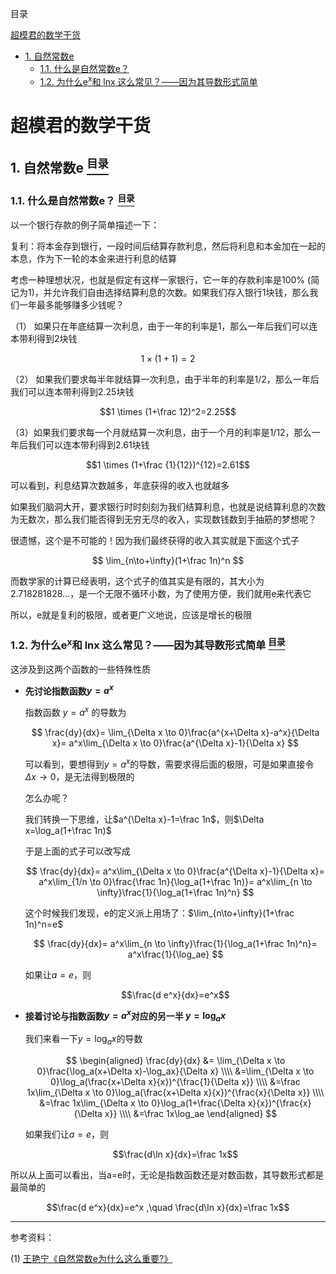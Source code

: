 <a name="content">目录</a>

[超模君的数学干货](#title)
- [1. 自然常数e](#natural-constant-e)
    - [1.1. 什么是自然常数e？](#what-is-e)
    - [1.2. 为什么e<sup>x</sup>和 lnx 这么常见？——因为其导数形式简单](#why-ex-and-lnx-is-common)




<h1 name="title">超模君的数学干货</h1>

<a name="natural-constant-e"><h2>1. 自然常数e [<sup>目录</sup>](#content)</h2></a>

<a name="natural-constant-e"><h3>1.1. 什么是自然常数e？ [<sup>目录</sup>](#content)</h3></a>

以一个银行存款的例子简单描述一下：

复利：将本金存到银行，一段时间后结算存款利息，然后将利息和本金加在一起的本息，作为下一轮的本金来进行利息的结算

考虑一种理想状况，也就是假定有这样一家银行，它一年的存款利率是100% (简记为1)，并允许我们自由选择结算利息的次数。如果我们存入银行1块钱，那么我们一年最多能够赚多少钱呢？

（1） 如果只在年底结算一次利息，由于一年的利率是1，那么一年后我们可以连本带利得到2块钱

$$1 \times (1 + 1) =  2 $$

（2） 如果我们要求每半年就结算一次利息，由于半年的利率是1/2，那么一年后我们可以连本带利得到2.25块钱

$$1 \times (1+\frac 12)^2=2.25$$

（3）如果我们要求每一个月就结算一次利息，由于一个月的利率是1/12，那么一年后我们可以连本带利得到2.61块钱

$$1 \times (1+\frac {1}{12})^{12}=2.61$$

可以看到，利息结算次数越多，年底获得的收入也就越多

如果我们脑洞大开，要求银行时时刻刻为我们结算利息，也就是说结算利息的次数为无数次，那么我们能否得到无穷无尽的收入，实现数钱数到手抽筋的梦想呢？

很遗憾，这个是不可能的！因为我们最终获得的收入其实就是下面这个式子

$$
\lim_{n\to+\infty}(1+\frac 1n)^n
$$

而数学家的计算已经表明，这个式子的值其实是有限的，其大小为2.718281828…，是一个无限不循环小数，为了使用方便，我们就用e来代表它

所以，e就是复利的极限，或者更广义地说，应该是增长的极限

<a name="why-ex-and-lnx-is-common"><h3>1.2. 为什么e<sup>x</sup>和 lnx 这么常见？——因为其导数形式简单 [<sup>目录</sup>](#content)</h3></a>

这涉及到这两个函数的一些特殊性质

- **先讨论指数函数$y=a^x$**

    指数函数 $y=a^x$ 的导数为

    $$
    \frac{dy}{dx}=
    \lim_{\Delta x \to 0}\frac{a^{x+\Delta x}-a^x}{\Delta x}=
    a^x\lim_{\Delta x \to 0}\frac{a^{\Delta x}-1}{\Delta x}
    $$

    可以看到，要想得到$y=a^x$的导数，需要求得后面的极限，可是如果直接令$\Delta x \to 0$，是无法得到极限的

    怎么办呢？

    我们转换一下思维，让$a^{\Delta x}-1=\frac 1n$，则$\Delta x=\log_a(1+\frac 1n)$

    于是上面的式子可以改写成

    $$
    \frac{dy}{dx}=
    a^x\lim_{\Delta x \to 0}\frac{a^{\Delta x}-1}{\Delta x}=
    a^x\lim_{1/n \to 0}\frac{\frac 1n}{\log_a(1+\frac 1n)}=
    a^x\lim_{n \to \infty}\frac{1}{\log_a(1+\frac 1n)^n}
    $$

    这个时候我们发现，e的定义派上用场了：$\lim_{n\to+\infty}(1+\frac 1n)^n=e$

    $$
    \frac{dy}{dx}=
    a^x\lim_{n \to \infty}\frac{1}{\log_a(1+\frac 1n)^n}=
    a^x\frac{1}{\log_ae}
    $$

    如果让$a=e$，则
    
    $$\frac{d e^x}{dx}=e^x$$

- **接着讨论与指数函数$y=a^x$对应的另一半 $y=\log_ax$**

    我们来看一下$y=\log_ax$的导数

    $$
    \begin{aligned}
    \frac{dy}{dx} &=
    \lim_{\Delta x \to 0}\frac{\log_a(x+\Delta x)-\log_ax}{\Delta x} \\\\
    &=\lim_{\Delta x \to 0}\log_a(\frac{x+\Delta x}{x})^{\frac{1}{\Delta x}} \\\\
    &=\frac 1x\lim_{\Delta x \to 0}\log_a(\frac{x+\Delta x}{x})^{\frac{x}{\Delta x}} \\\\
    &=\frac 1x\lim_{\Delta x \to 0}\log_a(1+\frac{\Delta x}{x})^{\frac{x}{\Delta x}} \\\\
    &=\frac 1x\log_ae
    \end{aligned}
    $$

    如果我们让$a=e$，则

    $$\frac{d\ln x}{dx}=\frac 1x$$

所以从上面可以看出，当a=e时，无论是指数函数还是对数函数，其导数形式都是最简单的

$$\frac{d e^x}{dx}=e^x ,\quad \frac{d\ln x}{dx}=\frac 1x$$











---

参考资料：

(1) [王艳宁《自然常数e为什么这么重要?》](https://mp.weixin.qq.com/s/NVqVIPMKCLh8boM0LdAoVg)
